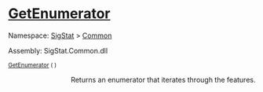 # [GetEnumerator](./Signature-100663446.md)

Namespace: [SigStat]() > [Common](./../README.md)

Assembly: SigStat.Common.dll

<sub>[GetEnumerator](./Signature-100663446.md) (  )         <div style = "text-align: right" >Returns an enumerator that iterates through the features.</div></sub>
